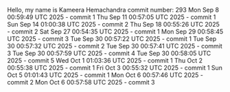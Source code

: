 Hello, my name is Kameera Hemachandra
commit number: 293
Mon Sep  8 00:59:49 UTC 2025 - commit 1
Thu Sep 11 00:57:05 UTC 2025 - commit 1
Sun Sep 14 01:00:38 UTC 2025 - commit 2
Thu Sep 18 00:55:26 UTC 2025 - commit 2
Sat Sep 27 00:54:35 UTC 2025 - commit 1
Mon Sep 29 00:58:45 UTC 2025 - commit 3
Tue Sep 30 00:57:22 UTC 2025 - commit 1
Tue Sep 30 00:57:32 UTC 2025 - commit 2
Tue Sep 30 00:57:41 UTC 2025 - commit 3
Tue Sep 30 00:57:59 UTC 2025 - commit 4
Tue Sep 30 00:58:05 UTC 2025 - commit 5
Wed Oct  1 01:03:36 UTC 2025 - commit 1
Thu Oct  2 00:55:38 UTC 2025 - commit 1
Fri Oct  3 00:55:32 UTC 2025 - commit 1
Sun Oct  5 01:01:43 UTC 2025 - commit 1
Mon Oct  6 00:57:46 UTC 2025 - commit 2
Mon Oct  6 00:57:58 UTC 2025 - commit 3
